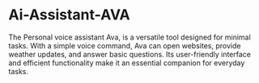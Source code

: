 # Ai-Assistant-AVA
The Personal voice assistant Ava, is a versatile tool designed for minimal tasks. With a simple voice command, Ava can open websites, provide weather updates, and answer basic questions. Its user-friendly interface and efficient functionality make it an essential companion for everyday tasks.
